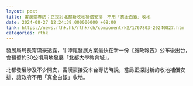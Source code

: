 ```yaml
---
layout: post
title: 甯漢豪專訪︰正探討北都新收地補償安排　不用「真金白銀」收地
date: 2024-08-27 12:24:39.000000000 +08:00
link: https://news.rthk.hk/rthk/ch/component/k2/1767803-20240827.htm
categories: rthk
---
```


發展局局長甯漢豪透露，牛潭尾發展方案最快在新一份《施政報告》公布後出台，會預留約30公頃用地發展「北都大學教育城」。

北都發展涉及不少開支，甯漢豪接受本台專訪時說，當局正探討新的收地補償安排，讓政府不用「真金白銀」收地。
